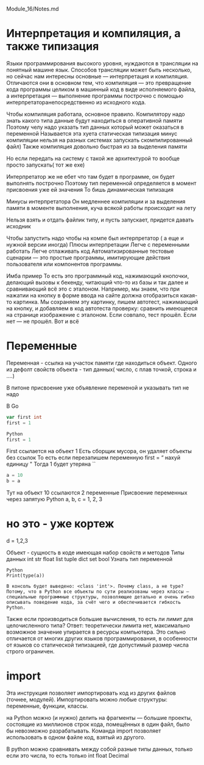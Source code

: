 Module_16/Notes.md

# Интерпретация и компиляция, а также типизация

Языки программирования высокого уровня, нуждаются в трансляции на понятный машине язык. Способов трансляции может быть несколько, но сейчас нам интересны основные — интерпретация и компиляция. Отличаются они в основном тем, что компиляция — это превращение кода программы целиком в машинный код в виде исполняемого файла, а интерпретация — выполнение программы построчно с помощью интерпретаторанепосредственно из исходного кода.


Чтобы компиляция работала, основное правило. Компилятору надо знать какого типа данные будут находиться в оперативной памяти
Поэтому челу надо указать тип данных который может оказаться в переменной 
Называется эта хуета статическая типизация 
 минус компиляции нельзя на разных системах запускать скомпилированный файл) 
Также компиляция довольно быстрая из за выделения памяти

Но если передать на систему с такой же архитектурой то вообще просто запускать( тот же exe)

Интерпретатор же не ебет что там будет в программе, он будет выполнять построчно 
Поэтому тип переменной определяется в момент присвоения уже ей значения 
То бишь динамическая типизация 

Минусы интерпретатора 
Он медленнее компиляции и за выделения памяти в моменте выполнения, куча всякой работы происходит на лету

Нельзя взять и отдать файлик типу, и пусть запускает, придется давать исходник

Чтобы запустить надо чтобы на компе был интерпретатор ( а еще и нужной версии иногда)
Плюсы интерпретации
Легче с переменными работать 
Легче отлаживать код
Автоматизированные тестовые сценарии — это простые программы, имитирующие действия пользователя или компонентов программы.

Имба пример
То есть это программный код, нажимающий кнопочки, делающий вызовы к бекенду, читающий что-то из базы и так далее и сравнивающий всё это с эталоном. Например, мы знаем, что при нажатии на кнопку в форме ввода на сайте должна отобразиться какая-то картинка. Мы сохраняем эту картинку, пишем автотест, нажимающий на кнопку, и добавляем в код автотеста проверку: сравнить имеющееся на странице изображение с эталоном. Если совпало, тест прошёл. Если нет — не прошёл. Вот и всё

# Переменные

Переменная - ссылка на участок памяти где находиться объект. Одного из дефолт свойств объекта - тип данных( число, с плав точкой, строка и ….) 

В питоне присвоение уже объявление  переменой и указывать тип не надо 

В Go
``` Go
var first int
first = 1

Python
first = 1

```
First ссылается на объект 1 
Есть сборщик мусора, он удаляет объекты без ссылок 
То есть если перезапишем переменную first = “ нахуй единицу " Тогда 1 будет утеряна ``

``` Python 
a = 10
b = a
```

Тут на объект 10 ссылаются 2 переменные
Присвоение переменных через запятую 
Python
a, b, c = 1, 2, 3
# но это - уже кортеж 
d = 1,2,3

Объект - сущность в коде имеющая набор  свойств и методов 
Типы данных 
int str float list tuple dict set bool
Узнать тип переменной 
```
Python
Print(type(a))

В консоль будет выведено: <class 'int'>. Почему class, а не type? Потому, что в Python все объекты по сути реализованы через классы — специальные программные структуры, позволяющие детально и очень гибко описывать поведение кода, за счёт чего и обеспечивается гибкость Python.
```
Также если производиться большие вычисления, то есть ли лимит для целочисленного типа? Ответ: теоретически лимита нет, максимально возможное значение упирается в ресурсы компьютера. Это сильно отличается от многих других языков программирования, в особенности от языков со статической типизацией, где допустимый размер числа строго ограничен.

# import
Эта инструкция позволяет импортировать код из других файлов (точнее, модулей). Импортировать можно любые структуры: переменные, функции, классы.

на Python можно (и нужно) делить на фрагменты — большие проекты, состоящие из миллионов строк кода, помещённых в один файл, было бы невозможно разрабатывать. Команда import позволяет использовать в одном файле код, взятый из другого.

В python можно сравнивать между собой разные типы данных, только если это числа, то есть только int float Decimal